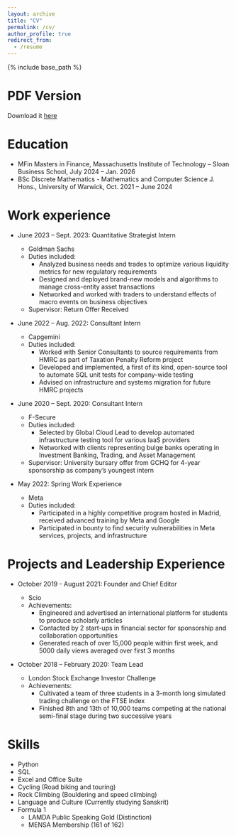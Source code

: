 ```yaml
---
layout: archive
title: "CV"
permalink: /cv/
author_profile: true
redirect_from:
  - /resume
---
```


{% include base_path %}

PDF Version
======
Download it [here](https://github.com/chikro1/Personal-Website/tree/master/assets/CV.pdf)

Education
======
* MFin Masters in Finance, Massachusetts Institute of Technology – Sloan Business School, July 2024 – Jan. 2026
* BSc Discrete Mathematics - Mathematics and Computer Science J. Hons., University of Warwick, Oct. 2021 – June 2024

Work experience
======
* June 2023 – Sept. 2023: Quantitative Strategist Intern
  * Goldman Sachs
  * Duties included: 
    - Analyzed business needs and trades to optimize various liquidity metrics for new regulatory requirements
    - Designed and deployed brand-new models and algorithms to manage cross-entity asset transactions
    - Networked and worked with traders to understand effects of macro events on business objectives
  * Supervisor: Return Offer Received

* June 2022 – Aug. 2022: Consultant Intern
  * Capgemini
  * Duties included:
    - Worked with Senior Consultants to source requirements from HMRC as part of Taxation Penalty Reform project
    - Developed and implemented, a first of its kind, open-source tool to automate SQL unit tests for company-wide testing
    - Advised on infrastructure and systems migration for future HMRC projects

* June 2020 – Sept. 2020: Consultant Intern
  * F-Secure
  * Duties included:
    - Selected by Global Cloud Lead to develop automated infrastructure testing tool for various IaaS providers
    - Networked with clients representing bulge banks operating in Investment Banking, Trading, and Asset Management
  * Supervisor: University bursary offer from GCHQ for 4-year sponsorship as company’s youngest intern

* May 2022: Spring Work Experience
  * Meta
  * Duties included:
    - Participated in a highly competitive program hosted in Madrid, received advanced training by Meta and Google
    - Participated in bounty to find security vulnerabilities in Meta services, projects, and infrastructure

Projects and Leadership Experience
======
* October 2019 - August 2021: Founder and Chief Editor
  * Scio
  * Achievements:
    - Engineered and advertised an international platform for students to produce scholarly articles
    - Contacted by 2 start-ups in financial sector for sponsorship and collaboration opportunities
    - Generated reach of over 15,000 people within first week, and 5000 daily views averaged over first 3 months

* October 2018 – February 2020: Team Lead
  * London Stock Exchange Investor Challenge
  * Achievements:
    - Cultivated a team of three students in a 3-month long simulated trading challenge on the FTSE index
    - Finished 8th and 13th of 10,000 teams competing at the national semi-final stage during two successive years

Skills
======
* Python
* SQL
* Excel and Office Suite
* Cycling (Road biking and touring)
* Rock Climbing (Bouldering and speed climbing)
* Language and Culture (Currently studying Sanskrit)
* Formula 1
  * LAMDA Public Speaking Gold (Distinction)
  * MENSA Membership (161 of 162)